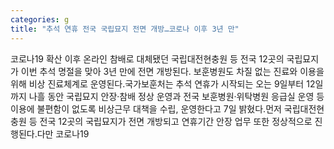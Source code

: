 ```yaml
---
categories: g
title: "추석 연휴 전국 국립묘지 전면 개방…코로나 이후 3년 만"
---
```

코로나19 확산 이후 온라인 참배로 대체됐던 국립대전현충원 등 전국 12곳의 국립묘지가 이번 추석 명절을 맞아 3년 만에 전면 개방된다. 보훈병원도 차질 없는 진료와 이용을 위해 비상 진료체계로 운영된다.국가보훈처는 추석 연휴가 시작되는 오는 9일부터 12일까지 나흘 동안 국립묘지 안장·참배 정상 운영과 전국 보훈병원·위탁병원 응급실 운영 등 이용에 불편함이 없도록 비상근무 대책을 수립, 운영한다고 7일 밝혔다.먼저 국립대전현충원 등 전국 12곳의 국립묘지가 전면 개방되고 연휴기간 안장 업무 또한 정상적으로 진행된다.다만 코로나19